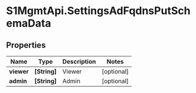# S1MgmtApi.SettingsAdFqdnsPutSchemaData

## Properties
Name | Type | Description | Notes
------------ | ------------- | ------------- | -------------
**viewer** | **[String]** | Viewer | [optional] 
**admin** | **[String]** | Admin | [optional] 


